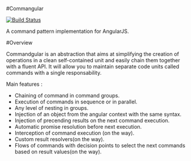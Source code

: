 #Commangular             

[![Build Status](https://travis-ci.org/yukatan/commangular.png)](https://travis-ci.org/yukatan/commangular)

A command pattern implementation for AngularJS.

#Overview

Commandgular is an abstraction that aims at simplifying the creation of operations in a clean self-contained unit and easily chain them together with a fluent API. It will allow you to maintain separate code units called commands with a single responsability.

Main features :

* Chaining of command in command groups.
* Execution of commands in sequence or in parallel.
* Any level of nesting in groups.
* Injection of an object from the angular context with the same syntax.
* Injection of precending results on the next command execution.
* Automatic promise resolution before next execution.
* Interception of command execution (on the way).
* Custom result resolvers(on the way).
* Flows of commands with decision points to select the next commands based on result values(on the way).





